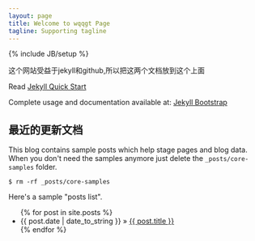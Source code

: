 ```yaml
---
layout: page
title: Welcome to wqqgt Page
tagline: Supporting tagline
---
```

{% include JB/setup %}

这个网站受益于jekyll和github,所以把这两个文档放到这个上面

Read [Jekyll Quick Start](http://jekyllbootstrap.com/usage/jekyll-quick-start.html)

Complete usage and documentation available at: [Jekyll Bootstrap](http://jekyllbootstrap.com)
    
## 最近的更新文档

This blog contains sample posts which help stage pages and blog data.
When you don't need the samples anymore just delete the `_posts/core-samples` folder.

    $ rm -rf _posts/core-samples

Here's a sample "posts list".

<ul class="posts">
  {% for post in site.posts %}
    <li><span>{{ post.date | date_to_string }}</span> &raquo; <a href="{{ BASE_PATH }}{{ post.url }}">{{ post.title }}</a></li>
  {% endfor %}
</ul>


